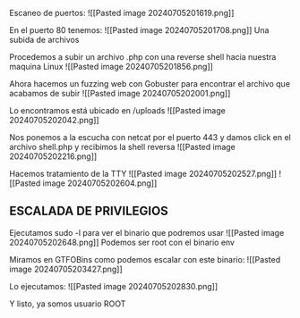 Escaneo de puertos:
![[Pasted image 20240705201619.png]]

En el puerto 80 tenemos:
![[Pasted image 20240705201708.png]]
Una subida de archivos

Procedemos a subir un archivo .php con una reverse shell hacia nuestra maquina Linux
![[Pasted image 20240705201856.png]]

Ahora hacemos un fuzzing web con Gobuster para encontrar el archivo que acabamos de subir
![[Pasted image 20240705202001.png]]

Lo encontramos está ubicado en /uploads
![[Pasted image 20240705202042.png]]

Nos ponemos a la escucha con netcat por el puerto 443 y damos click en el archivo shell.php y recibimos la shell reversa
![[Pasted image 20240705202216.png]]

Hacemos tratamiento de la TTY
![[Pasted image 20240705202527.png]]
![[Pasted image 20240705202604.png]]

## ESCALADA DE PRIVILEGIOS

Ejecutamos sudo -l para ver el binario que podremos usar 
![[Pasted image 20240705202648.png]]
Podemos ser root con el binario env

Miramos en GTFOBins como podemos escalar con este binario:
![[Pasted image 20240705203427.png]]

Lo ejecutamos:
![[Pasted image 20240705202830.png]]

Y listo, ya somos usuario ROOT 




